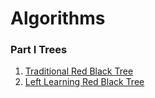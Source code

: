 # Algorithms

### Part I Trees
1. [Traditional Red Black Tree](./notes/RedBlackTree.md)
2. [Left Learning Red Black Tree](./notes/LLRB.md)